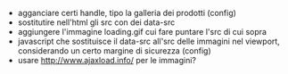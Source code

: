 

* agganciare certi handle, tipo la galleria dei prodotti (config)
* sostitutire nell'html gli src con dei data-src
* aggiungere l'immagine loading.gif cui fare puntare l'src di cui sopra
* javascript che sostituisce il data-src all'src delle immagini nel viewport, considerando un certo margine di sicurezza (config)
* usare http://www.ajaxload.info/ per le immagini?
